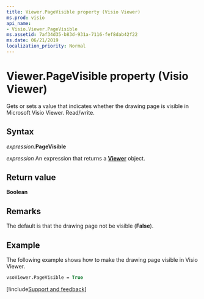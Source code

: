 ```yaml
---
title: Viewer.PageVisible property (Visio Viewer)
ms.prod: visio
api_name:
- Visio.Viewer.PageVisible
ms.assetid: 7af34d35-b83d-931a-7116-fef8dab42f22
ms.date: 06/21/2019
localization_priority: Normal
---
```



# Viewer.PageVisible property (Visio Viewer)

Gets or sets a value that indicates whether the drawing page is visible in Microsoft Visio Viewer. Read/write.


## Syntax

_expression_.**PageVisible**

_expression_ An expression that returns a **[Viewer](Visio.Viewer.md)** object.


## Return value

**Boolean**


## Remarks

The default is that the drawing page not be visible (**False**).


## Example

The following example shows how to make the drawing page visible in Visio Viewer.

```vb
vsoViewer.PageVisible = True
```

[!include[Support and feedback](~/includes/feedback-boilerplate.md)]